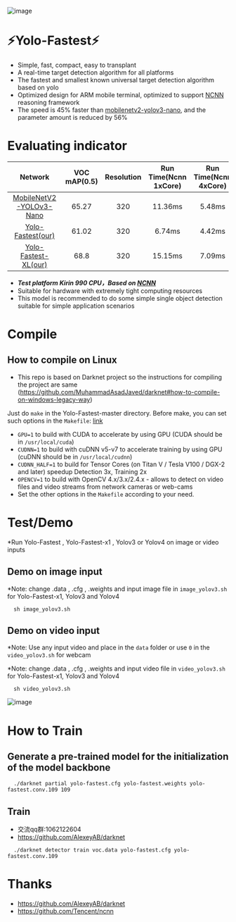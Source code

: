 

![image](https://github.com/dog-qiuqiu/Yolo-Fastest/blob/master/data/fast.jpg)

# :zap:Yolo-Fastest:zap:
* Simple, fast, compact, easy to transplant
* A real-time target detection algorithm for all platforms
* The fastest and smallest known universal target detection algorithm based on yolo
* Optimized design for ARM mobile terminal, optimized to support [NCNN](https://github.com/Tencent/ncnn) reasoning framework
* The speed is 45% faster than [mobilenetv2-yolov3-nano](https://github.com/dog-qiuqiu/MobileNetv2-YOLOV3/tree/master/MobileNetV2-YOLOv3-Nano), and the parameter amount is reduced by 56%

# Evaluating indicator
Network|VOC mAP(0.5)|Resolution|Run Time(Ncnn 1xCore)|Run Time(Ncnn 4xCore)|FLOPS|Weight size
:---:|:---:|:---:|:---:|:---:|:---:|:---:
[MobileNetV2-YOLOv3-Nano](https://github.com/dog-qiuqiu/MobileNetv2-YOLOV3/tree/master/MobileNetV2-YOLOv3-Nano)|65.27|320|11.36ms|5.48ms|0.55BFlops|3.0MB
[Yolo-Fastest(our)](https://github.com/dog-qiuqiu/Yolo-Fastest/tree/master/Yolo-Fastest)|61.02|320|6.74ms|4.42ms|0.23BFlops|1.3MB
[Yolo-Fastest-XL(our)](https://github.com/dog-qiuqiu/Yolo-Fastest/tree/master/Yolo-Fastest)|68.8|320|15.15ms|7.09ms|0.70BFlops|3.5MB
* ***Test platform Kirin 990 CPU，Based on [NCNN](https://github.com/Tencent/ncnn)***
* Suitable for hardware with extremely tight computing resources
* This model is recommended to do some simple single object detection suitable for simple application scenarios
# Compile 
## How to compile on Linux
* This repo is based on Darknet project so the instructions for compiling the project are same
(https://github.com/MuhammadAsadJaved/darknet#how-to-compile-on-windows-legacy-way)


Just do `make` in the Yolo-Fastest-master directory. Before make, you can set such options in the `Makefile`: [link](https://github.com/dog-qiuqiu/Yolo-Fastest/blob/master/Makefile#L1)

* `GPU=1` to build with CUDA to accelerate by using GPU (CUDA should be in `/usr/local/cuda`)
* `CUDNN=1` to build with cuDNN v5-v7 to accelerate training by using GPU (cuDNN should be in `/usr/local/cudnn`)
* `CUDNN_HALF=1` to build for Tensor Cores (on Titan V / Tesla V100 / DGX-2 and later) speedup Detection 3x, Training 2x
* `OPENCV=1` to build with OpenCV 4.x/3.x/2.4.x - allows to detect on video files and video streams from network cameras or web-cams
* Set the other options in the `Makefile` according to your need.

# Test/Demo
*Run Yolo-Fastest , Yolo-Fastest-x1  , Yolov3 or Yolov4 on image or video inputs
## Demo on image input
*Note: change  .data , .cfg , .weights and input image file in `image_yolov3.sh` for Yolo-Fastest-x1, Yolov3 and Yolov4

```
  sh image_yolov3.sh
```
## Demo on video input
*Note: Use any input video and place in the `data` folder or use `0` in the `video_yolov3.sh` for webcam

*Note: change  .data , .cfg , .weights and input video file in `video_yolov3.sh` for Yolo-Fastest-x1, Yolov3 and Yolov4

```
  sh video_yolov3.sh
```


![image](https://github.com/dog-qiuqiu/Yolo-Fastest/blob/master/data/predictions.jpg)

# How to Train
## Generate a pre-trained model for the initialization of the model backbone
```
  ./darknet partial yolo-fastest.cfg yolo-fastest.weights yolo-fastest.conv.109 109
```
## Train
* 交流qq群:1062122604
* https://github.com/AlexeyAB/darknet
```
  ./darknet detector train voc.data yolo-fastest.cfg yolo-fastest.conv.109 
```
# Thanks
* https://github.com/AlexeyAB/darknet
* https://github.com/Tencent/ncnn
